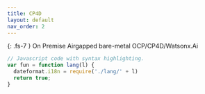 ```yaml
---
title: CP4D
layout: default
nav_order: 2
---
```



{: .fs-7 }
On Premise Airgapped bare-metal OCP/CP4D/Watsonx.Ai


```js
// Javascript code with syntax highlighting.
var fun = function lang(l) {
  dateformat.i18n = require('./lang/' + l)
  return true;
}
```


